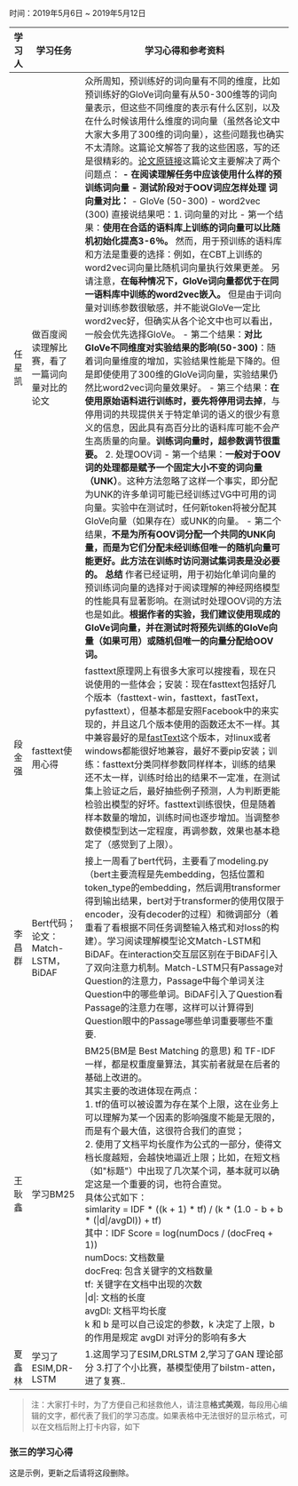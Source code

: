时间：2019年5月6日 ~ 2019年5月12日

学习人|学习任务|学习心得和参考资料
------ | ------ | ------ 
任星凯 | 做百度阅读理解比赛，看了一篇词向量对比的论文 | 众所周知，预训练好的词向量有不同的维度，比如预训练好的GloVe词向量有从50-300维等的词向量表示，但这些不同维度的表示有什么区别，以及在什么时候该用什么维度的词向量（虽然各论文中大家大多用了300维的词向量），这些问题我也确实不太清除。这篇论文解答了我的这些困惑，写的还是很精彩的。[论文原链接](https://arxiv.org/abs/1703.00993)这篇论文主要解决了两个问题点： **- 在阅读理解任务中应该使用什么样的预训练词向量** **- 测试阶段对于OOV词应怎样处理** **词向量对比：** - GloVe (50-300) - word2vec (300)  直接说结果吧：1. 词向量的对比 - 第一个结果：**使用在合适的语料库上训练的词向量可以比随机初始化提高3-6％。** 然而，用于预训练的语料库和方法是重要的选择：例如，在CBT上训练的word2vec词向量比随机词向量执行效果更差。 另请注意，**在每种情况下，GloVe词向量都优于在同一语料库中训练的word2vec嵌入。** 但是由于词向量对训练参数很敏感，并不能说GloVe一定比word2vec好，但确实从各个论文中也可以看出，一般会优先选择GloVe。 - 第二个结果：**对比GloVe不同维度对实验结果的影响(50-300)**：随着词向量维度的增加，实验结果性能是下降的。但是即使使用了300维的GloVe词向量，实验结果仍然比word2vec词向量效果好。 - 第三个结果：**在使用原始语料进行训练时，要先将停用词去掉**，与停用词的共现提供关于特定单词的语义的很少有意义的信息，因此具有高百分比的语料库可能不会产生高质量的向量。**训练词向量时，超参数调节很重要。** 2. 处理OOV词 - 第一个结果：**一般对于OOV词的处理都是赋予一个固定大小不变的词向量（UNK）**。这种方法忽略了这样一个事实，即分配为UNK的许多单词可能已经训练过VG中可用的词向量。实验中在测试时，任何新token将被分配其GloVe向量（如果存在）或UNK的向量。 - 第二个结果，**不是为所有OOV词分配一个共同的UNK向量，而是为它们分配未经训练但唯一的随机向量可能更好。此方法在训练时访问测试集词表是没必要的。** **总结** 作者已经证明，用于初始化单词向量的预训练词向量的选择对于阅读理解的神经网络模型的性能具有显著影响。在测试时处理OOV词的方法也是如此。**根据作者的实验，我们建议使用现成的GloVe词向量，并在测试时将预先训练的GloVe向量（如果可用）或随机但唯一的向量分配给OOV词。**
段金强 | fasttext使用心得 | fasttext原理网上有很多大家可以搜搜看，现在只说使用的一些体会；安装：现在fasttext包括好几个版本（fasttext-win，fasttext，fastText，pyfasttext），但基本都是安照Facebook中的来实现的，并且这几个版本使用的函数还太不一样。其中兼容最好的是[fastText](https://github.com/facebookresearch/fastText/archive/v0.2.0.zip#)这个版本，对linux或者windows都能很好地兼容，最好不要pip安装；训练：fasttext分类同样参数同样样本，训练的结果还不太一样，训练时给出的结果不一定准，在测试集上验证之后，最好抽些例子预测，人为判断更能检验出模型的好坏。fasttext训练很快，但是随着样本数量的增加，训练时间也逐步增加。当调整参数使模型到达一定程度，再调参数，效果也基本稳定了（感觉到了上限）。
李昌群 | Bert代码；   论文：Match-LSTM，BiDAF | 接上一周看了bert代码，主要看了modeling.py（bert主要流程是先embedding，包括位置和token_type的embedding，然后调用transformer得到输出结果，bert对于transformer的使用仅限于encoder，没有decoder的过程）和微调部分（着重看了看根据不同任务调整输入格式和对loss的构建）。学习阅读理解模型论文Match-LSTM和BiDAF。在interaction交互层区别在于BiDAF引入了双向注意力机制。Match-LSTM只有Passage对Question的注意力，Passage中每个单词关注Question中的哪些单词。BiDAF引入了Question看Passage的注意力在哪，这样可以计算得到Question眼中的Passage哪些单词重要哪些不重要. 
王耿鑫 | 学习BM25 | BM25(BM是 Best Matching 的意思) 和 TF-IDF 一样，都是权重度量算法，其实前者就是在后者的基础上改进的。<br />其实主要的改进体现在两点：<br />1. tf的值可以被设置为存在某个上限，这在业务上可以理解为某一个因素的影响强度不能是无限的，而是有个最大值，这很符合我们的直觉；<br />2. 使用了文档平均长度作为公式的一部分，使得文档长度越短，会越快地逼近上限；比如，在短文档（如"标题"）中出现了几次某个词，基本就可以确定这是一个重要的词，也符合直觉。<br />具体公式如下：<br />simlarity = IDF * ((k + 1) * tf) / (k * (1.0 - b + b * (\|d\|/avgDl)) + tf)<br />其中：IDF Score = log(numDocs / (docFreq + 1)) <br />numDocs: 文档数量<br />docFreq: 包含关键字的文档数量<br />tf: 关键字在文档中出现的次数<br />\|d\|: 文档的长度<br />avgDl: 文档平均长度<br />k 和 b 是可以自己设定的参数，k 决定了上限，b 的作用是规定 avgDl 对评分的影响有多大 
夏鑫林 | 学习了ESIM,DR-LSTM | 1.这周学习了ESIM,DRLSTM 2,学习了GAN 理论部分 3.打了个小比赛，基模型使用了bilstm-atten，进了复赛..

> 注：大家打卡时，为了方便自己和拯救他人，请注意**格式美观**，每段用心编辑的文字，都代表了我们的学习态度。如果表格中无法很好的显示格式，可以在文档后附上打卡内容，如下

### 张三的学习心得
这是示例，更新之后请将这段删除。

